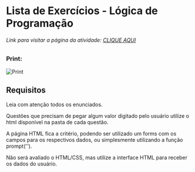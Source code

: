 # Lista de Exercícios - Lógica de Programação  

###### Link para visitar a página da atividade: [CLIQUE AQUI](http://htmlpreview.github.io/?)

### Print:

![Print]()

## Requisitos  

Leia com atenção todos os enunciados.

Questões que precisam de pegar algum valor digitado pelo usuário utilize o html disponível na pasta de cada questão.

A página HTML fica a critério, podendo ser utilizado um forms com os campos para os respectivos dados, ou simplesmente utilizando a função prompt('').

Não será avaliado o HTML/CSS, mas utilize a interface HTML para receber os dados do usuário.  
 